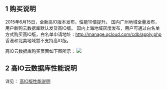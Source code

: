 ## 1 购买说明

2015年6月15日，全新高IO版本发布，性能10倍提升。
国内广州地域全量发布，用户新购云数据库默认发货高IO版。
国内上海地域灰度发布，用户可通过白名单方式购买高IO版，白名单申请地址：http://manage.qcloud.com/cdb/apply.php 
香港和北美地域暂不支持高IO版。

高IO云数据库购买页面如下图所示：
![](http://imgcache.tcecqpoc.fsphere.cn/image/mccdn.qcloud.com/img568280339e902.png)

## 2 高IO云数据库性能说明

详见： [高IO版性能说明](/doc/product/236/%E5%90%84%E7%89%88%E6%9C%AC%E6%80%A7%E8%83%BD%E8%AF%B4%E6%98%8E#2-高io版性能说明)
